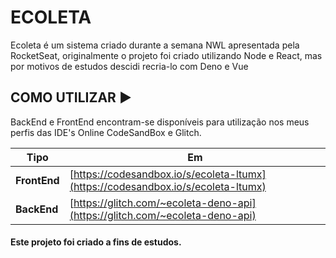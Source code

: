 # ECOLETA

Ecoleta é um sistema criado durante a semana NWL apresentada pela RocketSeat, originalmente o projeto foi criado utilizando Node e React, mas por motivos de estudos descidi recria-lo com Deno e Vue


## COMO UTILIZAR ▶️

BackEnd e FrontEnd encontram-se disponíveis para utilização nos meus perfis das IDE's Online CodeSandBox e Glitch.


|Tipo|Em  |
|--|--|
| **FrontEnd**  | [https://codesandbox.io/s/ecoleta-ltumx](https://codesandbox.io/s/ecoleta-ltumx) |
| **BackEnd** | [https://glitch.com/~ecoleta-deno-api](https://glitch.com/~ecoleta-deno-api) |

#### Este projeto foi criado a fins de estudos.